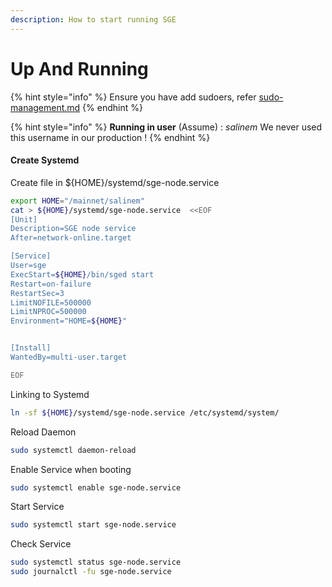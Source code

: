 ```yaml
---
description: How to start running SGE
---
```


# Up And Running

{% hint style="info" %}
Ensure you have add sudoers, refer [sudo-management.md](../../../security/sudo-management.md "mention")
{% endhint %}

{% hint style="info" %}
**Running in user** (Assume) : _salinem_ We never used this username in our production !
{% endhint %}

#### Create Systemd

Create file in ${HOME}/systemd/sge-node.service

```bash
export HOME="/mainnet/salinem"
cat > ${HOME}/systemd/sge-node.service  <<EOF
[Unit]
Description=SGE node service
After=network-online.target

[Service]
User=sge
ExecStart=${HOME}/bin/sged start 
Restart=on-failure
RestartSec=3
LimitNOFILE=500000
LimitNPROC=500000
Environment="HOME=${HOME}"


[Install]
WantedBy=multi-user.target

EOF
```

Linking to Systemd

```bash
ln -sf ${HOME}/systemd/sge-node.service /etc/systemd/system/
```

Reload Daemon

```bash
sudo systemctl daemon-reload
```

Enable Service when booting

```bash
sudo systemctl enable sge-node.service
```

Start Service

```bash
sudo systemctl start sge-node.service
```

Check Service

```bash
sudo systemctl status sge-node.service
sudo journalctl -fu sge-node.service
```
